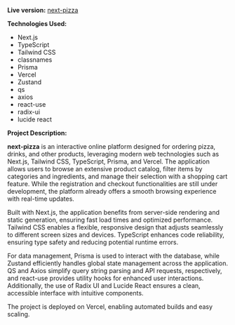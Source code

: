 **Live version:** [next-pizza](https://next-pizza-puce.vercel.app/)

**Technologies Used:**
- Next.js
- TypeScript
- Tailwind CSS
- classnames
- Prisma
- Vercel
- Zustand
- qs
- axios
- react-use
- radix-ui
- lucide react

**Project Description:**

**next-pizza** is an interactive online platform designed for ordering pizza, drinks, and other products, leveraging modern web technologies such as Next.js, Tailwind CSS, TypeScript, Prisma, and Vercel. The application allows users to browse an extensive product catalog, filter items by categories and ingredients, and manage their selection with a shopping cart feature. While the registration and checkout functionalities are still under development, the platform already offers a smooth browsing experience with real-time updates.

Built with Next.js, the application benefits from server-side rendering and static generation, ensuring fast load times and optimized performance. Tailwind CSS enables a flexible, responsive design that adjusts seamlessly to different screen sizes and devices. TypeScript enhances code reliability, ensuring type safety and reducing potential runtime errors.

For data management, Prisma is used to interact with the database, while Zustand efficiently handles global state management across the application. QS and Axios simplify query string parsing and API requests, respectively, and react-use provides utility hooks for enhanced user interactions. Additionally, the use of Radix UI and Lucide React ensures a clean, accessible interface with intuitive components.

The project is deployed on Vercel, enabling automated builds and easy scaling.


